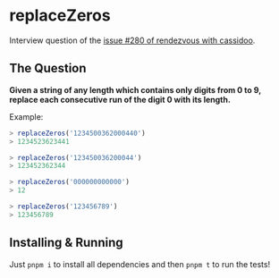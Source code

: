 # replaceZeros

Interview question of the [issue #280 of rendezvous with cassidoo](https://buttondown.email/cassidoo/archive/love-is-all-we-have-the-only-way-that-each-can/).

## The Question

**Given a string of any length which contains only digits from 0 to 9, replace each consecutive run of the digit 0 with its length.**

Example:

```js
> replaceZeros('1234500362000440')
> 1234523623441

> replaceZeros('123450036200044')
> 123452362344

> replaceZeros('000000000000')
> 12

> replaceZeros('123456789')
> 123456789
```

## Installing & Running

Just `pnpm i` to install all dependencies and then `pnpm t` to run the tests!
